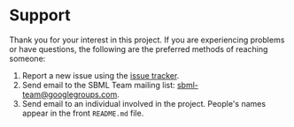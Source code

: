 Support
=======

Thank you for your interest in this project.  If you are experiencing problems or have questions, the following are the preferred methods of reaching someone:

1. Report a new issue using the [issue tracker](https://github.com/sbmlteam/sbml-l3-paper-diff/issues).
2. Send email to the SBML Team mailing list: [sbml-team@googlegroups.com](mailto:sbml-team@googlegroups.com).
3. Send email to an individual involved in the project. People's names appear in the front `README.md` file.
